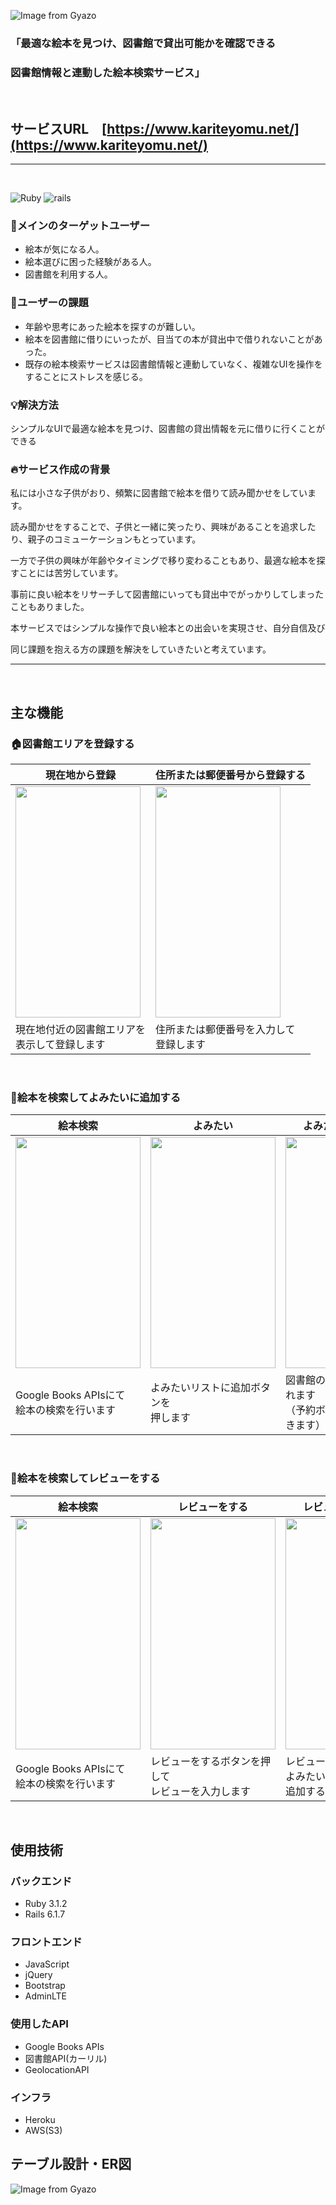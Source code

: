 
 ![Image from Gyazo](https://gyazo.com/b218829eddc00b4425f0f7bed627f428.png)

 ### 「最適な絵本を見つけ、図書館で貸出可能かを確認できる
 ### 図書館情報と連動した絵本検索サービス」

<br>

## サービスURL　[https://www.kariteyomu.net/](https://www.kariteyomu.net/)

---
<br>

![Ruby](https://img.shields.io/badge/Ruby-v3.1.2-red) ![rails](https://img.shields.io/badge/Rails-v6.1.7-red)

### 👥メインのターゲットユーザー
- 絵本が気になる人。
- 絵本選びに困った経験がある人。
- 図書館を利用する人。
### 💭ユーザーの課題
- 年齢や思考にあった絵本を探すのが難しい。
- 絵本を図書館に借りにいったが、目当ての本が貸出中で借りれないことがあった。  
- 既存の絵本検索サービスは図書館情報と連動していなく、複雑なUIを操作をすることにストレスを感じる。  
### 💡解決方法
シンプルなUIで最適な絵本を見つけ、図書館の貸出情報を元に借りに行くことができる
### 🔥サービス作成の背景　
私には小さな子供がおり、頻繁に図書館で絵本を借りて読み聞かせをしています。  

読み聞かせをすることで、子供と一緒に笑ったり、興味があることを追求したり、親子のコミューケーションもとっています。  

一方で子供の興味が年齢やタイミングで移り変わることもあり、最適な絵本を探すことには苦労しています。  

事前に良い絵本をリサーチして図書館にいっても貸出中でがっかりしてしまったこともありました。  

本サービスではシンプルな操作で良い絵本との出会いを実現させ、自分自信及び  

同じ課題を抱える方の課題を解決をしていきたいと考えています。


---
<br>

 ## 主な機能
### 🏠図書館エリアを登録する
|現在地から登録|住所または郵便番号から登録する|
|---|---|
|<img src="https://gyazo.com/93a6a4a9b7629725f9427f924a1a815f.gif" width="200px" height="370px">|<img src="https://gyazo.com/4ef29384abc8c86c743078954a4a4e0b.gif" width="200px" height="370px">
|現在地付近の図書館エリアを<br>表示して登録します|住所または郵便番号を入力して<br>登録します|

<br>

 ### 📘絵本を検索してよみたいに追加する

 |絵本検索|よみたい|よみたい　詳細画面|
|---|---|---|
|<img src="https://gyazo.com/d4b7de0b7bb69895727b7acef3674057.gif" width="200px" height="370px">|<img src="https://gyazo.com/859127328ffe83e67b14cf9fb5094d64.gif" width="200px" height="370px">|<img src="https://gyazo.com/e852a3f73303576efa571ed4b170ef7b.gif" width="200px" height="370px">
|Google Books APIsにて<br>絵本の検索を行います|よみたいリストに追加ボタンを<br>押します| 図書館の貸出状況が表示されます<br>（予約ボタンにて予約もできます）|

<br>

 ### 📝絵本を検索してレビューをする

 |絵本検索|レビューをする|レビュー　詳細画面|
|---|---|---|
|<img src="https://gyazo.com/d4b7de0b7bb69895727b7acef3674057.gif" width="200px" height="370px">|<img src="https://gyazo.com/2c7b6a916a9ea96f3c1a6de84317314a.gif" width="200px" height="370px">|<img src="https://gyazo.com/40dde59ffdb32b249232b4b6cdd64412.gif" width="200px" height="370px">
|Google Books APIsにて<br>絵本の検索を行います|レビューをするボタンを押して<br>レビューを入力します| レビュー詳細画面から<br>よみたいリストに<br>追加することもできます|

<br>

## 使用技術
### バックエンド ###
 - Ruby 3.1.2
 - Rails 6.1.7
### フロントエンド ###
 - JavaScript
 - jQuery
 - Bootstrap
 - AdminLTE
### 使用したAPI ###
 - Google Books APIs
 - 図書館API(カーリル)
 - GeolocationAPI 
### インフラ ###
 - Heroku
 - AWS(S3)

## テーブル設計・ER図
![Image from Gyazo](https://gyazo.com/268d4de456d2c65564e8efece8f191d3.png)